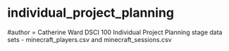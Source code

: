 # individual_project_planning
#author = Catherine Ward
DSCI 100 Individual Project Planning stage data sets - minecraft_players.csv and minecraft_sessions.csv
